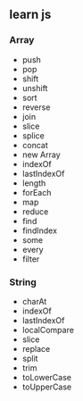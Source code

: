 ## learn js

### Array

- push
- pop
- shift
- unshift
- sort
- reverse
- join
- slice
- splice
- concat
- new Array
- indexOf
- lastIndexOf
- length
- forEach
- map
- reduce
- find
- findIndex
- some
- every
- filter

### String

- charAt
- indexOf
- lastIndexOf
- localCompare
- slice
- replace
- split
- trim
- toLowerCase
- toUpperCase
